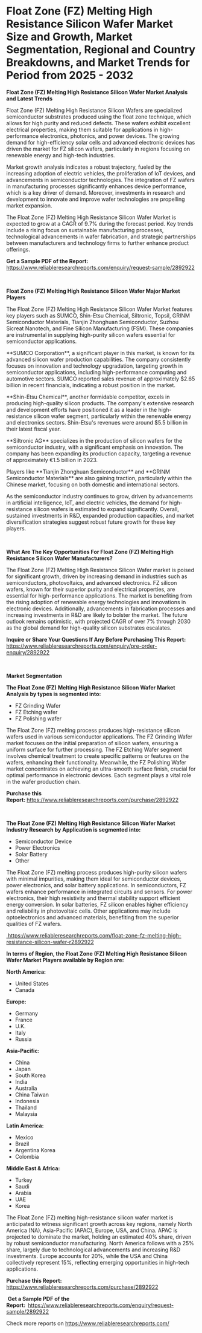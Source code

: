 <p><h1>Float Zone (FZ) Melting High Resistance Silicon Wafer Market Size and Growth, Market Segmentation, Regional and Country Breakdowns, and Market Trends for Period from 2025 -  2032</h1></p><p><strong>Float Zone (FZ) Melting High Resistance Silicon Wafer Market Analysis and Latest Trends</strong></p>
<p><p>Float Zone (FZ) Melting High Resistance Silicon Wafers are specialized semiconductor substrates produced using the float zone technique, which allows for high purity and reduced defects. These wafers exhibit excellent electrical properties, making them suitable for applications in high-performance electronics, photonics, and power devices. The growing demand for high-efficiency solar cells and advanced electronic devices has driven the market for FZ silicon wafers, particularly in regions focusing on renewable energy and high-tech industries.</p><p>Market growth analysis indicates a robust trajectory, fueled by the increasing adoption of electric vehicles, the proliferation of IoT devices, and advancements in semiconductor technologies. The integration of FZ wafers in manufacturing processes significantly enhances device performance, which is a key driver of demand. Moreover, investments in research and development to innovate and improve wafer technologies are propelling market expansion.</p><p>The Float Zone (FZ) Melting High Resistance Silicon Wafer Market is expected to grow at a CAGR of 9.7% during the forecast period. Key trends include a rising focus on sustainable manufacturing processes, technological advancements in wafer fabrication, and strategic partnerships between manufacturers and technology firms to further enhance product offerings.</p></p>
<p><strong>Get a Sample PDF of the Report:&nbsp;</strong> <a href="https://www.reliableresearchreports.com/enquiry/request-sample/2892922?utm_campaign=2743&utm_medium=2&utm_source=Github&utm_content=ia&utm_term=15032025&utm_id=float-zone-fz-melting-high-resistance-silicon-wafer">https://www.reliableresearchreports.com/enquiry/request-sample/2892922</a></p>
<p>&nbsp;</p>
<p><strong>Float Zone (FZ) Melting High Resistance Silicon Wafer Major Market Players</strong></p>
<p><p>The Float Zone (FZ) Melting High Resistance Silicon Wafer Market features key players such as SUMCO, Shin-Etsu Chemical, Siltronic, Topsil, GRINM Semiconductor Materials, Tianjin Zhonghuan Semiconductor, Suzhou Sicreat Nanotech, and Fine Silicon Manufacturing (FSM). These companies are instrumental in supplying high-purity silicon wafers essential for semiconductor applications.</p><p>**SUMCO Corporation**, a significant player in this market, is known for its advanced silicon wafer production capabilities. The company consistently focuses on innovation and technology upgradation, targeting growth in semiconductor applications, including high-performance computing and automotive sectors. SUMCO reported sales revenue of approximately $2.65 billion in recent financials, indicating a robust position in the market.</p><p>**Shin-Etsu Chemical**, another formidable competitor, excels in producing high-quality silicon products. The company's extensive research and development efforts have positioned it as a leader in the high-resistance silicon wafer segment, particularly within the renewable energy and electronics sectors. Shin-Etsu's revenues were around $5.5 billion in their latest fiscal year.</p><p>**Siltronic AG** specializes in the production of silicon wafers for the semiconductor industry, with a significant emphasis on innovation. The company has been expanding its production capacity, targeting a revenue of approximately €1.5 billion in 2023. </p><p>Players like **Tianjin Zhonghuan Semiconductor** and **GRINM Semiconductor Materials** are also gaining traction, particularly within the Chinese market, focusing on both domestic and international sectors.</p><p>As the semiconductor industry continues to grow, driven by advancements in artificial intelligence, IoT, and electric vehicles, the demand for high-resistance silicon wafers is estimated to expand significantly. Overall, sustained investments in R&D, expanded production capacities, and market diversification strategies suggest robust future growth for these key players.</p></p>
<p>&nbsp;</p>
<p><strong>What Are The Key Opportunities For Float Zone (FZ) Melting High Resistance Silicon Wafer Manufacturers?</strong></p>
<p><p>The Float Zone (FZ) Melting High Resistance Silicon Wafer market is poised for significant growth, driven by increasing demand in industries such as semiconductors, photovoltaics, and advanced electronics. FZ silicon wafers, known for their superior purity and electrical properties, are essential for high-performance applications. The market is benefiting from the rising adoption of renewable energy technologies and innovations in electronic devices. Additionally, advancements in fabrication processes and increasing investments in R&D are likely to bolster the market. The future outlook remains optimistic, with projected CAGR of over 7% through 2030 as the global demand for high-quality silicon substrates escalates.</p></p>
<p><strong>Inquire or Share Your Questions If Any Before Purchasing This Report:</strong> <a href="https://www.reliableresearchreports.com/enquiry/pre-order-enquiry/2892922?utm_campaign=2743&utm_medium=2&utm_source=Github&utm_content=ia&utm_term=15032025&utm_id=float-zone-fz-melting-high-resistance-silicon-wafer">https://www.reliableresearchreports.com/enquiry/pre-order-enquiry/2892922</a></p>
<p>&nbsp;</p>
<p><strong>Market Segmentation</strong></p>
<p><strong>The Float Zone (FZ) Melting High Resistance Silicon Wafer Market Analysis by types is segmented into:</strong></p>
<p><ul><li>FZ Grinding Wafer</li><li>FZ Etching wafer</li><li>FZ Polishing wafer</li></ul></p>
<p><p>The Float Zone (FZ) melting process produces high-resistance silicon wafers used in various semiconductor applications. The FZ Grinding Wafer market focuses on the initial preparation of silicon wafers, ensuring a uniform surface for further processing. The FZ Etching Wafer segment involves chemical treatment to create specific patterns or features on the wafers, enhancing their functionality. Meanwhile, the FZ Polishing Wafer market concentrates on achieving an ultra-smooth surface finish, crucial for optimal performance in electronic devices. Each segment plays a vital role in the wafer production chain.</p></p>
<p><strong>Purchase this Report:&nbsp;</strong><a href="https://www.reliableresearchreports.com/purchase/2892922?utm_campaign=2743&utm_medium=2&utm_source=Github&utm_content=ia&utm_term=15032025&utm_id=float-zone-fz-melting-high-resistance-silicon-wafer">https://www.reliableresearchreports.com/purchase/2892922</a></p>
<p>&nbsp;</p>
<p><strong>The Float Zone (FZ) Melting High Resistance Silicon Wafer Market Industry Research by Application is segmented into:</strong></p>
<p><ul><li>Semiconductor Device</li><li>Power Electronics</li><li>Solar Battery</li><li>Other</li></ul></p>
<p><p>The Float Zone (FZ) melting process produces high-purity silicon wafers with minimal impurities, making them ideal for semiconductor devices, power electronics, and solar battery applications. In semiconductors, FZ wafers enhance performance in integrated circuits and sensors. For power electronics, their high resistivity and thermal stability support efficient energy conversion. In solar batteries, FZ silicon enables higher efficiency and reliability in photovoltaic cells. Other applications may include optoelectronics and advanced materials, benefiting from the superior qualities of FZ wafers.</p></p>
<p><a href="https://www.reliableresearchreports.com/float-zone-fz-melting-high-resistance-silicon-wafer-r2892922?utm_campaign=2743&utm_medium=2&utm_source=Github&utm_content=ia&utm_term=15032025&utm_id=float-zone-fz-melting-high-resistance-silicon-wafer">&nbsp;https://www.reliableresearchreports.com/float-zone-fz-melting-high-resistance-silicon-wafer-r2892922</a></p>
<p><strong>In terms of Region, the Float Zone (FZ) Melting High Resistance Silicon Wafer Market Players available by Region are:</strong></p>
<p>
    <p> <strong> North America: </strong>
        <ul>
            <li>United States</li>
            <li>Canada</li>
        </ul>
        </p> 
    <p> <strong> Europe: </strong>
        <ul>
            <li>Germany</li>
            <li>France</li>
            <li>U.K.</li>
            <li>Italy</li>
            <li>Russia</li>
        </ul>
        </p> 
    <p> <strong> Asia-Pacific: </strong>
        <ul>
            <li>China</li>
            <li>Japan</li>
            <li>South Korea</li>
            <li>India</li>
            <li>Australia</li>
            <li>China Taiwan</li>
            <li>Indonesia</li>
            <li>Thailand</li>
            <li>Malaysia</li>
        </ul>
        </p> 
    <p> <strong> Latin America: </strong>
        <ul>
            <li>Mexico</li>
            <li>Brazil</li>
            <li>Argentina Korea</li>
            <li>Colombia</li>
        </ul>
        </p> 
    <p> <strong> Middle East & Africa: </strong>
        <ul>
            <li>Turkey</li>
            <li>Saudi</li>
            <li>Arabia</li>
            <li>UAE</li>
            <li>Korea</li>
        </ul>
    </p>
    </p>
<p><p>The Float Zone (FZ) melting high-resistance silicon wafer market is anticipated to witness significant growth across key regions, namely North America (NA), Asia-Pacific (APAC), Europe, USA, and China. APAC is projected to dominate the market, holding an estimated 40% share, driven by robust semiconductor manufacturing. North America follows with a 25% share, largely due to technological advancements and increasing R&D investments. Europe accounts for 20%, while the USA and China collectively represent 15%, reflecting emerging opportunities in high-tech applications.</p></p>
<p><strong>Purchase this Report: </strong><a href="https://www.reliableresearchreports.com/purchase/2892922?utm_campaign=2743&utm_medium=2&utm_source=Github&utm_content=ia&utm_term=15032025&utm_id=float-zone-fz-melting-high-resistance-silicon-wafer">https://www.reliableresearchreports.com/purchase/2892922</a></p>
<p>&nbsp;<strong>Get a Sample PDF of the Report:&nbsp;&nbsp;</strong><a href="https://www.reliableresearchreports.com/enquiry/request-sample/2892922?utm_campaign=2743&utm_medium=2&utm_source=Github&utm_content=ia&utm_term=15032025&utm_id=float-zone-fz-melting-high-resistance-silicon-wafer">https://www.reliableresearchreports.com/enquiry/request-sample/2892922</a></p>
<p><strong></strong></p>
<p>Check more reports on <a href="https://www.reliableresearchreports.com/?utm_campaign=2743&utm_medium=2&utm_source=Github&utm_content=ia&utm_term=15032025&utm_id=float-zone-fz-melting-high-resistance-silicon-wafer">https://www.reliableresearchreports.com/</a></p>